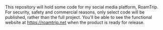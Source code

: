 This repository will hold some code for my social media platform, RoamTrip. For security, safety and commercial reasons, only select code will be published, rather than the full project. You'll be able to see the functional website at https://roamtrip.net when the product is ready for release.
